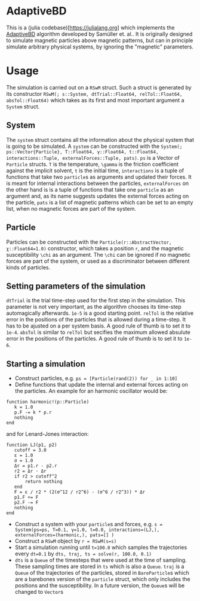 # AdaptiveBD

This is a (julia codebase)[https://julialang.org] which implements the [AdaptiveBD](https://aip.scitation.org/doi/10.1063/5.0062396) algorithm developed by Samüller et. al..
It is originally designed to simulate magnetic particles above magnetic patterns, but can in principle simulate arbitrary physical systems, by ignoring the "magnetic" parameters.

# Usage
The simulation is carried out on a `RSwM` struct.
Such a struct is generated by its constructor `RSwM(; s::System, dtTrial::Float64, relTol::Float64, absTol::Float64)` which takes as its first and most important argument a `System` struct.
## System
The `system` struct contains all the information about the physical system that is going to be simulated.
A `system` can be constructed with the `System(; ps::Vector{Particle}, T::Float64, γ::Float64, t::Float64, interactions::Tuple, externalForces::Tuple, pats)`.
`ps` is a Vector of `Particle` structs. `T` is the temperature, `\gamma` is the friction coefficient against the implicit solvent, `t` is the initial time, `interactions` is a tuple of functions that take two `particle`s as arguments and updated their forces. It is meant for internal interactions between the particles, `externalForces` on the other hand is is a tuple of functions that take one `particle` as an argument and, as its name suggests updates the external forces acting on the particle, `pats` is a list of magnetic patterns which can be set to an empty list, when no magnetic forces are part of the system.
## Particle
Particles can be constructed with the `Particle(r::AbstractVector, χ::Float64=1.0)` constructor, which takes a position `r`, and the magnetic susceptibility `\chi` as an argument.
The `\chi` can be ignored if no magnetic forces are part of the system, or used as a discriminator between different kinds of particles.

## Setting parameters of the simulation
`dtTrial` is the trial time-step used for the first step in the simulation. This parameter is not very important, as the algorithm chooses its time-step automagically afterwards. `1e-5` is a good starting point.
`relTol` is the relative error in the positions of the particles that is allowed during a time-step.
It has to be ajusted on a per system basis. A good rule of thumb is to set it to `1e-4`.
`absTol` is similar to `relTol` but secifies the maximum allowed absulute error in the positions of the particles. A good rule of thumb is to set it to `1e-6`.

## Starting a simulation
 - Construct particles, e.g. `ps = [Particle(rand(2)) for _ in 1:10]`
 - Define functions that update the internal and external forces acting on the particles. An example for an harmonic oscillator would be:
 ```
function harmonic!(p::Particle)
    k = 1.0
    p.F -= k * p.r
    nothing
end
 ```
 and for Lenard-Jones interaction:
 ```
function LJ(p1, p2)
    cutoff = 3.0
    ε = 1.0
    σ = 1.0
    Δr = p1.r - p2.r
    r2 = Δr ⋅ Δr
    if r2 > cutoff^2
        return nothing
    end
    F = ε / r2 * (2(σ^12 / r2^6) - (σ^6 / r2^3)) * Δr
    p1.F += F
    p2.F -= F
    nothing
end
 ```
 - Construct a system with your `particle`s and forces, e.g. `s = System(ps=ps, T=0.1, γ=1.0, t=0.0, interactions=(LJ,), externalForces=(harmonic,), pats=[] )`
 - Construct a `RSwM` object by `r = RSwM(s=s)`
 - Start a simulation running until `t=100.0` which samples the trajectories every `dt=0.1` by `dts, traj, ts = solve(r, 100.0, 0.1)`
 - `dts` is a `Queue` of the timesteps that were used at the time of sampling. These sampling times are stored in `ts` which is also a `Queue`. `traj` is a `Queue` of the trajectories of the particles, stored in `BareParticle`s which are a barebones version of the `particle` struct, which only includes the positions and the susceptibility. In a future version, the `Queue`s will be changed to `Vector`s
